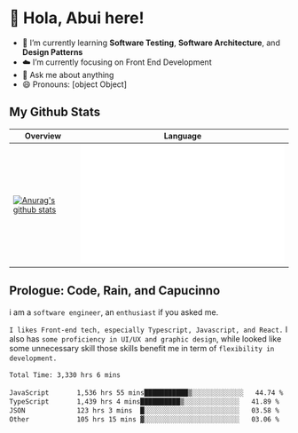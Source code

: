 # 👋 Hola, Abui here!

- 🌱 I’m currently learning **Software Testing**, **Software Architecture**, and **Design Patterns**
- ☁️ I’m currently focusing on Front End Development
- 💬 Ask me about anything
- 😄 Pronouns: [object Object]

## My Github Stats

| Overview | Language |
| --- | --- |
|[![Anurag's github stats](https://github-readme-stats.vercel.app/api?username=abui-am&count_private=true)](https://github.com/anuraghazra/github-readme-stats)|![Language](https://raw.githubusercontent.com/abui-am/stats/c6455f656dfce7acd3951e5ec5b25d72af0b2ee3/generated/languages.svg)|

## Prologue: Code, Rain, and Capucinno
i am a `software engineer`, an `enthusiast` if you asked me. 

`I likes Front-end tech, especially Typescript, Javascript, and React.` I also has `some proficiency in UI/UX and graphic design`, while looked like some unnecessary skill those skills benefit me in term of `flexibility in development.`


<!--START_SECTION:waka-->

```text
Total Time: 3,330 hrs 6 mins

JavaScript       1,536 hrs 55 mins███████████▒░░░░░░░░░░░░░   44.74 %
TypeScript       1,439 hrs 4 mins██████████▒░░░░░░░░░░░░░░   41.89 %
JSON             123 hrs 3 mins  █░░░░░░░░░░░░░░░░░░░░░░░░   03.58 %
Other            105 hrs 15 mins ▓░░░░░░░░░░░░░░░░░░░░░░░░   03.06 %
```

<!--END_SECTION:waka-->
